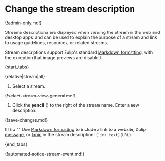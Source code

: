 # Change the stream description

{!admin-only.md!}

Streams descriptions are displayed when viewing the stream in the
web and desktop apps, and can be used to explain the purpose of a
stream and link to usage guidelines, resources, or related streams.

Stream descriptions support Zulip's standard [Markdown
formatting][markdown-formatting], with the exception that image
previews are disabled.

{start_tabs}

{relative|stream|all}

1. Select a stream.

{!select-stream-view-general.md!}

1. Click the **pencil** (<i class="fa fa-pencil"></i>)
   to the right of the stream name. Enter a new description.

{!save-changes.md!}

!!! tip ""
    Use [Markdown formatting][markdown-formatting] to include a link to a
    website, Zulip [message][message-link], or [topic][topic-link] in the
    stream description: `[link text](URL)`.

{end_tabs}

{!automated-notice-stream-event.md!}

[markdown-formatting]: /help/format-your-message-using-markdown
[message-link]: /help/link-to-a-message-or-conversation#get-a-link-to-a-specific-message
[topic-link]:
    /help/link-to-a-message-or-conversation#get-a-link-to-a-specific-topic
